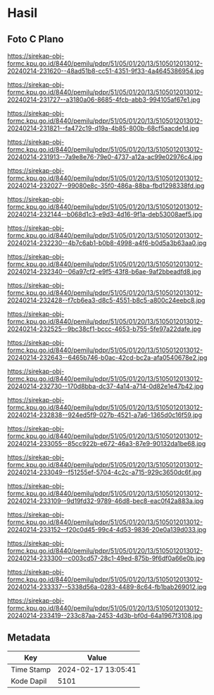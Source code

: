 # Hasil

## Foto C Plano

https://sirekap-obj-formc.kpu.go.id/8440/pemilu/pdpr/51/05/01/20/13/5105012013012-20240214-231620--48ad51b8-cc51-4351-9f33-4a4645386954.jpg

https://sirekap-obj-formc.kpu.go.id/8440/pemilu/pdpr/51/05/01/20/13/5105012013012-20240214-231727--a3180a06-8685-4fcb-abb3-994105af67e1.jpg

https://sirekap-obj-formc.kpu.go.id/8440/pemilu/pdpr/51/05/01/20/13/5105012013012-20240214-231821--fa472c19-d19a-4b85-800b-68cf5aacde1d.jpg

https://sirekap-obj-formc.kpu.go.id/8440/pemilu/pdpr/51/05/01/20/13/5105012013012-20240214-231913--7a9e8e76-79e0-4737-a12a-ac99e02976c4.jpg

https://sirekap-obj-formc.kpu.go.id/8440/pemilu/pdpr/51/05/01/20/13/5105012013012-20240214-232027--99080e8c-35f0-486a-88ba-fbd1298338fd.jpg

https://sirekap-obj-formc.kpu.go.id/8440/pemilu/pdpr/51/05/01/20/13/5105012013012-20240214-232144--b068d1c3-e9d3-4d16-9f1a-deb53008aef5.jpg

https://sirekap-obj-formc.kpu.go.id/8440/pemilu/pdpr/51/05/01/20/13/5105012013012-20240214-232230--4b7c6ab1-b0b8-4998-a4f6-b0d5a3b63aa0.jpg

https://sirekap-obj-formc.kpu.go.id/8440/pemilu/pdpr/51/05/01/20/13/5105012013012-20240214-232340--06a97cf2-e9f5-43f8-b6ae-9af2bbeadfd8.jpg

https://sirekap-obj-formc.kpu.go.id/8440/pemilu/pdpr/51/05/01/20/13/5105012013012-20240214-232428--f7cb6ea3-d8c5-4551-b8c5-a800c24eebc8.jpg

https://sirekap-obj-formc.kpu.go.id/8440/pemilu/pdpr/51/05/01/20/13/5105012013012-20240214-232525--9bc38cf1-bccc-4653-b755-5fe97a22dafe.jpg

https://sirekap-obj-formc.kpu.go.id/8440/pemilu/pdpr/51/05/01/20/13/5105012013012-20240214-232643--6465b746-b0ac-42cd-bc2a-afa0540678e2.jpg

https://sirekap-obj-formc.kpu.go.id/8440/pemilu/pdpr/51/05/01/20/13/5105012013012-20240214-232730--170d8bba-dc37-4a14-a714-0d82e1e47b42.jpg

https://sirekap-obj-formc.kpu.go.id/8440/pemilu/pdpr/51/05/01/20/13/5105012013012-20240214-232838--924ed5f9-027b-4521-a7a6-1365d0c16f59.jpg

https://sirekap-obj-formc.kpu.go.id/8440/pemilu/pdpr/51/05/01/20/13/5105012013012-20240214-233055--85cc922b-e672-46a3-87e9-90132da1be68.jpg

https://sirekap-obj-formc.kpu.go.id/8440/pemilu/pdpr/51/05/01/20/13/5105012013012-20240214-233049--f51255ef-5704-4c2c-a715-929c3650dc6f.jpg

https://sirekap-obj-formc.kpu.go.id/8440/pemilu/pdpr/51/05/01/20/13/5105012013012-20240214-233109--9d19fd32-9789-46d8-bec8-eac0f42a883a.jpg

https://sirekap-obj-formc.kpu.go.id/8440/pemilu/pdpr/51/05/01/20/13/5105012013012-20240214-233152--f20c0d45-99c4-4d53-9836-20e0a139d033.jpg

https://sirekap-obj-formc.kpu.go.id/8440/pemilu/pdpr/51/05/01/20/13/5105012013012-20240214-233300--c003cd57-28c1-49ed-875b-9f6df0a66e0b.jpg

https://sirekap-obj-formc.kpu.go.id/8440/pemilu/pdpr/51/05/01/20/13/5105012013012-20240214-233337--5338d56a-0283-4489-8c64-fb1bab269012.jpg

https://sirekap-obj-formc.kpu.go.id/8440/pemilu/pdpr/51/05/01/20/13/5105012013012-20240214-233419--233c87aa-2453-4d3b-bf0d-64a1967f3108.jpg


## Metadata

| Key        | Value               |
| ---------- | ------------------- |
| Time Stamp | 2024-02-17 13:05:41 |
| Kode Dapil | 5101                |



